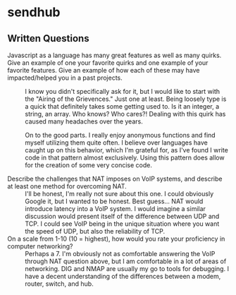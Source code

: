 # sendhub

## Written Questions

<dl>
  <dt>Javascript as a language has many great features as well as many quirks. Give an example of one your favorite quirks and one example of your favorite features. Give an example of how each of these may have impacted/helped you in a past projects.</dt>
  <dd>
    <p>I know you didn't specifically ask for it, but I would like to start with the "Airing of the Grievences."  Just one at least.  Being loosely type is a quick that definitely takes some getting used to.  Is it an integer, a string, an array.  Who knows?  Who cares?!  Dealing with this quirk has caused many headaches over the years.</p>
    <p>On to the good parts.  I really enjoy anonymous functions and find myself utilizing them quite often.  I believe over languages have caught up on this behavior, which I'm grateful for, as I've found I write code in that pattern almost exclusively. Using this pattern does allow for the creation of some very concise code.</p>
  </dd>

  <dt>Describe the challenges that NAT imposes on VoIP systems, and describe at least one method for overcoming NAT.</dt>
  <dd>I'll be honest, I'm really not sure about this one.  I could obviously Google it, but I wanted to be honest.  Best guess... NAT would introduce latency into a VoIP system.  I would imagine a similar discussion would present itself of the difference between UDP and TCP.  I could see VoIP being in the unique situation where you want the speed of UDP, but also the reliability of TCP.</dd>

  <dt>On a scale from 1-10 (10 = highest), how would you rate your proficiency in computer networking?</dt>
  <dd>Perhaps a 7.  I'm obviously not as comfortable answering the VoIP through NAT question above, but I am comfortable in a lot of areas of networking.  DIG and NMAP are usually my go to tools for debugging.  I have a decent understanding of the differences between a modem, router, switch, and hub.</dd>
</dl>